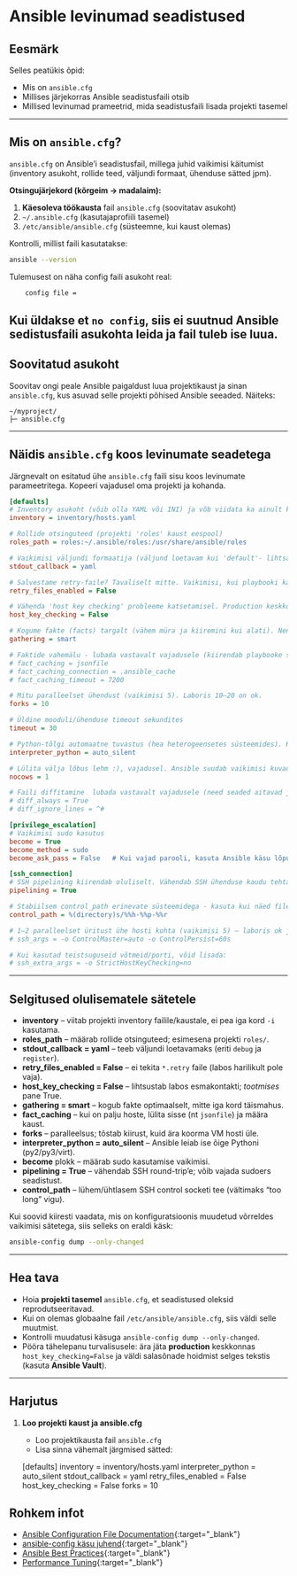 # Ansible levinumad seadistused

## Eesmärk

Selles peatükis õpid:

- Mis on `ansible.cfg`
- Millises järjekorras Ansible seadistusfaili otsib
- Millised levinumad prameetrid, mida seadistusfaili lisada projekti tasemel

---

## Mis on `ansible.cfg`?

`ansible.cfg` on Ansible’i seadistusfail, millega juhid vaikimisi käitumist (inventory asukoht, rollide teed, väljundi formaat, ühenduse sätted jpm).

**Otsingujärjekord (kõrgeim → madalaim):**

1. **Käesoleva töökausta** fail `ansible.cfg` (soovitatav asukoht)
2. `~/.ansible.cfg` (kasutajaprofiili tasemel)
3. `/etc/ansible/ansible.cfg` (süsteemne, kui kaust olemas)

Kontrolli, millist faili kasutatakse:

```bash
ansible --version
```

Tulemusest on näha config faili asukoht real:

```bash
    config file = 
```
Kui üldakse et `no config`, siis ei suutnud Ansible sedistusfaili asukohta leida ja fail tuleb ise luua.
---

## Soovitatud asukoht
Soovitav ongi peale Ansible paigaldust luua projektikaust ja sinan `ansible.cfg`, kus asuvad selle projekti põhised Ansible seeaded. Näiteks:

```
~/myproject/
├─ ansible.cfg
```

---

## Näidis `ansible.cfg` koos levinumate seadetega

Järgnevalt on esitatud ühe `ansible.cfg` faili sisu koos levinumate parameetritega. Kopeeri vajadusel oma projekti ja kohanda.

```ini
[defaults]
# Inventory asukoht (võib olla YAML või INI) ja võb viidata ka ainult kautale inventory/ kui kasutatakse mitut inventory faili.
inventory = inventory/hosts.yaml

# Rollide otsinguteed (projekti 'roles' kaust eespool)
roles_path = roles:~/.ansible/roles:/usr/share/ansible/roles

# Vaikimisi väljundi formaatija (väljund loetavam kui 'default'- lihtsam lugeda ja tõrkeid leida)
stdout_callback = yaml

# Salvestame retry-faile? Tavaliselt mitte. Vaikimisi, kui playbooki käivitamine mingil põhjusel ebaõnnestub mõne hosti puhul, loob Ansible sinu töökausta (või määratud kausta) nn *retry-faili*, mille faili lõpp on .retry. See fail sisaldab **nimekirja hostidest, kus playbook ebaõnnestus**. Selle eesmärk on, et saad järgmise käsuga uuesti käivitada playbooki ainult nende probleemsete hostide peal. N: ansible-playbook site.yml --limit @site.retry
retry_files_enabled = False

# Vähenda 'host key checking' probleeme katsetamisel. Production keskkonnas võid selle uuesti True peale panna.
host_key_checking = False

# Kogume fakte (facts) targalt (vähem müra ja kiiremini kui alati). Nendest on räägitud playbookide materjalis.
gathering = smart

# Faktide vahemälu - lubada vastavalt vajadusele (kiirendab playbooke suuremas keskkonnas)
# fact_caching = jsonfile
# fact_caching_connection = .ansible_cache
# fact_caching_timeout = 7200

# Mitu paralleelset ühendust (vaikimisi 5). Laboris 10–20 on ok.
forks = 10

# Üldine mooduli/ühenduse timeout sekundites
timeout = 30

# Python-tõlgi automaatne tuvastus (hea heterogeensetes süsteemides). Kaotab ära Warning teated, mis on seotud Pythoni tuvastamisega.
interpreter_python = auto_silent

# Lülita välja lõbus lehm :), vajadusel. Ansible suudab vaikimisi kuvada teatud sõnumeid ja hoiatusi cowsay stiilis (lehmakujuline ASCII-kunst), kui süsteemis on paigaldatud `cowsay` pakett.
nocows = 1

# Faili diffitamine  lubada vastavalt vajadusele (need seaded aitavad jälgida failide muutusi, eriti mallide ja konfiguratsioonifailide puhul.)
# diff_always = True
# diff_ignore_lines = ^#

[privilege_escalation]
# Vaikimisi sudo kasutus
become = True
become_method = sudo
become_ask_pass = False   # Kui vajad parooli, kasuta Ansible käsu lõpus --ask-become-pass

[ssh_connection]
# SSH pipelining kiirendab oluliselt. Vähendab SSH ühenduse kaudu tehtavaid ühenduse loomisi ja sulgemisi - suurte ülesannete jaoks kiirem. Vajab sudoers faili muutmist 'sudo visudo' ja lisada faili 'Defaults:student !use_pty' (kui kasutajanimeks on student) 
pipelining = True

# Stabiilsem control_path erinevate süsteemidega - kasuta kui näed file name too long teateid.
control_path = %(directory)s/%%h-%%p-%%r

# 1–2 paralleelset üritust ühe hosti kohta (vaikimisi 5) – laboris ok jätta default
# ssh_args = -o ControlMaster=auto -o ControlPersist=60s

# Kui kasutad teistsuguseid võtmeid/porti, võid lisada:
# ssh_extra_args = -o StrictHostKeyChecking=no
```

---

## Selgitused olulisematele sätetele

- **inventory** – viitab projekti inventory failile/kaustale, ei pea iga kord `-i` kasutama.
- **roles_path** – määrab rollide otsinguteed; esimesena projekti `roles/`.
- **stdout_callback = yaml** – teeb väljundi loetavamaks (eriti `debug` ja `register`).
- **retry_files_enabled = False** – ei tekita `*.retry` faile (labos harilikult pole vaja).
- **host_key_checking = False** – lihtsustab labos esmakontakti; *tootmises* pane True.
- **gathering = smart** – kogub fakte optimaalselt, mitte iga kord täismahus.
- **fact_caching** – kui on palju hoste, lülita sisse (nt `jsonfile`) ja määra kaust.
- **forks** – paralleelsus; tõstab kiirust, kuid ära koorma VM hosti üle.
- **interpreter_python = auto_silent** – Ansible leiab ise õige Pythoni (py2/py3/virt).
- **become** plokk – määrab sudo kasutamise vaikimisi.
- **pipelining = True** – vähendab SSH round-trip’e; võib vajada sudoers seadistust.
- **control_path** – lühem/ühtlasem SSH control socketi tee (vältimaks “too long” vigu).

Kui soovid kiiresti vaadata, mis on konfiguratsioonis muudetud võrreldes vaikimisi sätetega, siis selleks on eraldi käsk:

```bash
ansible-config dump --only-changed
```

---

## Hea tava

- Hoia **projekti tasemel** `ansible.cfg`, et seadistused oleksid reprodutseeritavad.
- Kui on olemas globaalne fail `/etc/ansible/ansible.cfg`, siis väldi selle muutmist.
- Kontrolli muudatusi käsuga `ansible-config dump --only-changed`.
- Pööra tähelepanu turvalisusele: ära jäta **production** keskkonnas `host_key_checking=False` ja väldi salasõnade hoidmist selges tekstis (kasuta **Ansible Vault**).

---

## Harjutus

1. **Loo projekti kaust ja ansible.cfg**
   - Loo projektikausta fail `ansible.cfg`
   - Lisa sinna vähemalt järgmised sätted:

   [defaults]
     inventory = inventory/hosts.yaml
     interpreter_python = auto_silent
     stdout_callback = yaml
     retry_files_enabled = False
     host_key_checking = False
     forks = 10
     
## Rohkem infot

- [Ansible Configuration File Documentation](https://docs.ansible.com/ansible/latest/reference_appendices/config.html){:target="_blank"}
- [ansible-config käsu juhend](https://docs.ansible.com/ansible/latest/cli/ansible-config.html){:target="_blank"}
- [Ansible Best Practices](https://docs.ansible.com/ansible/latest/tips_tricks/index.html){:target="_blank"}
- [Performance Tuning](https://docs.ansible.com/ansible/latest/user_guide/playbooks_tuning.html){:target="_blank"}